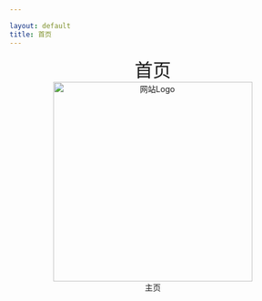 ```yaml
---

layout: default
title: 首页
---
```


<div style="text-align: center;">
<span style="font-size: 32px;"> 首页 </span><br>

<img src="{{ '/photos/logo1.png' | relative_url }}" alt="网站Logo" height="350" width="350">
<br>主页
</div>

